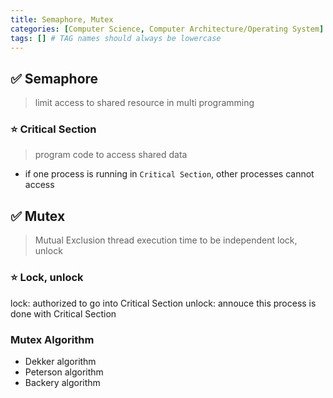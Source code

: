 ```yaml
---
title: Semaphore, Mutex
categories: [Computer Science, Computer Architecture/Operating System]
tags: [] # TAG names should always be lowercase
---
```


## ✅ Semaphore

> limit access to shared resource in multi programming

### ⭐️ Critical Section

> program code to access shared data

- if one process is running in `Critical Section`, other processes cannot access

## ✅ Mutex

> Mutual Exclusion
> thread execution time to be independent
> lock, unlock

### ⭐️ Lock, unlock

lock: authorized to go into Critical Section
unlock: annouce this process is done with Critical Section

### Mutex Algorithm

- Dekker algorithm
- Peterson algorithm
- Backery algorithm
